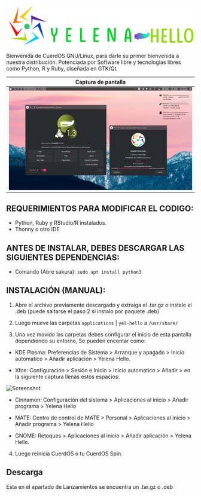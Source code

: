 <!-- Logo -->
<p align="center">
  <img src="/img/crd2.png" alt="Logo" width="512" height="111">
</p>

Bienvenida de CuerdOS GNU/Linux, para darle su primer bienvenida a nuestra distribución. Potenciada por Software libre y tecnologias libres como Python, R y Ruby, diseñada en GTK/Qt.

| Captura de pantalla |
| ------------------ |
| ![Screenshot](/img/capture1.png) |

## REQUERIMIENTOS PARA MODIFICAR EL CODIGO:

- Python, Ruby y RStudio/R instalados.
- Thonny o otro IDE

## ANTES DE INSTALAR, DEBES DESCARGAR LAS SIGUIENTES DEPENDENCIAS:

- Comando (Abre sakura): `sudo apt install python3`

## INSTALACIÓN (MANUAL):

1. Abre el archivo previamente descargado y extraiga el .tar.gz o instale el .deb (puede saltarse el paso 2 si instalo por paquete .deb)

2. Luego mueve las carpetas `applications` | `yel-hello` a `/usr/share/`

3. Una vez movido las carpetas debes configurar el inicio de esta pantalla dependiendo su entorno, Se pueden encontar como:

- KDE Plasma: Preferencias de Sistema > Arranque y apagado > Inicio automatico > Añadir aplicación > Yelena Hello.

- Xfce: Configuración > Sesión e Inicio > Inicio automatico > Añadir > en la siguiente captura llenas estos espacios:

![Screenshot](/img/xfce_ri.png)

- Cinnamon: Configuración del sistema > Aplicaciones al inicio > Añadir programa > Yelena Hello

- MATE: Centro de control de MATE > Personal > Aplicaciones al inicio > Añadir programa > Yelena Hello

- GNOME: Retoques > Aplicaciones al inicio > Añadir aplicación > Yelena Hello.

4. Luego reinicia CuerdOS o tu CuerdOS Spin.

## Descarga
Esta en el apartado de Lanzamientos se encuentra un .tar.gz o .deb
